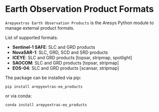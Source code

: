 # Earth Observation Product Formats

`Arepyextras Earth Observation Products` is the Aresys Python module to manage external product formats.

List of supported formats:

- **Sentinel-1 SAFE**: SLC and GRD products
- **NovaSAR-1**: SLC, GRD, SCD and SRD products
- **ICEYE**: SLC and GRD products [topsar, stripmap, spotlight]
- **SAOCOM**: SLC and GRD products [topsar, stripmap]
- **EOS-04**: SLC and GRD products [scansar, stripmap]

The package can be installed via pip:

```shell
pip install arepyextras-eo_products
```

or via conda:

```shell
conda install arepyextras-eo_products
```
